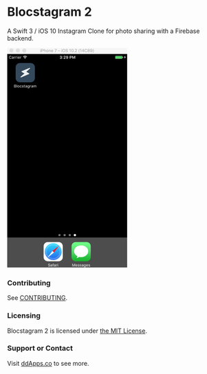 # Blocstagram 2
A Swift 3 / iOS 10 Instagram Clone for photo sharing with a Firebase backend.

![](art/screenshot/blocstagram02.gif?raw=true)

### Contributing
See [CONTRIBUTING](CONTRIBUTING.md).

### Licensing
Blocstagram 2 is licensed under [the MIT License](LICENSE).

### Support or Contact
Visit [ddApps.co](http://ddapps.co) to see more.
